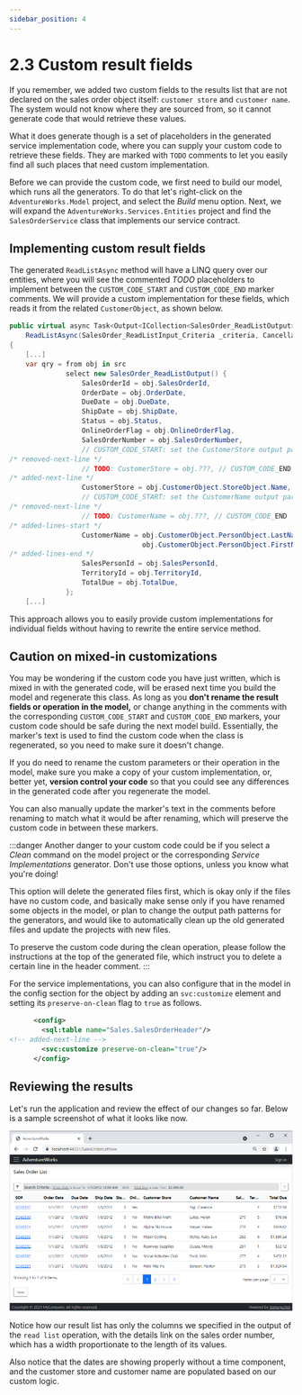 ```yaml
---
sidebar_position: 4
---
```


# 2.3 Custom result fields

If you remember, we added two custom fields to the results list that are not declared on the sales order object itself: `customer store` and `customer name`. The system would not know where they are sourced from, so it cannot generate code that would retrieve these values.

What it does generate though is a set of placeholders in the generated service implementation code, where you can supply your custom code to retrieve these fields. They are marked with `TODO` comments to let you easily find all such places that need custom implementation.

Before we can provide the custom code, we first need to build our model, which runs all the generators. To do that let's right-click on the `AdventureWorks.Model` project, and select the *Build* menu option. Next, we will expand the `AdventureWorks.Services.Entities` project and find the `SalesOrderService` class that implements our service contract.

## Implementing custom result fields

The generated `ReadListAsync` method will have a LINQ query over our entities, where you will see the commented *TODO* placeholders to implement between the `CUSTOM_CODE_START` and `CUSTOM_CODE_END` marker comments. We will provide a custom implementation for these fields, which reads it from the related `CustomerObject`, as shown below.


```cs title="SalesOrderService.cs"
public virtual async Task<Output<ICollection<SalesOrder_ReadListOutput>>>
    ReadListAsync(SalesOrder_ReadListInput_Criteria _criteria, CancellationToken token = default)
{
    [...]
    var qry = from obj in src
              select new SalesOrder_ReadListOutput() {
                  SalesOrderId = obj.SalesOrderId,
                  OrderDate = obj.OrderDate,
                  DueDate = obj.DueDate,
                  ShipDate = obj.ShipDate,
                  Status = obj.Status,
                  OnlineOrderFlag = obj.OnlineOrderFlag,
                  SalesOrderNumber = obj.SalesOrderNumber,
                  // CUSTOM_CODE_START: set the CustomerStore output parameter of ReadList operation below
/* removed-next-line */
                  // TODO: CustomerStore = obj.???, // CUSTOM_CODE_END
/* added-next-line */
                  CustomerStore = obj.CustomerObject.StoreObject.Name, // CUSTOM_CODE_END
                  // CUSTOM_CODE_START: set the CustomerName output parameter of ReadList operation below
/* removed-next-line */
                  // TODO: CustomerName = obj.???, // CUSTOM_CODE_END
/* added-lines-start */
                  CustomerName = obj.CustomerObject.PersonObject.LastName + ", " + 
                                 obj.CustomerObject.PersonObject.FirstName, // CUSTOM_CODE_END
/* added-lines-end */
                  SalesPersonId = obj.SalesPersonId,
                  TerritoryId = obj.TerritoryId,
                  TotalDue = obj.TotalDue,
              };
    [...]
```

This approach allows you to easily provide custom implementations for individual fields without having to rewrite the entire service method.

## Caution on mixed-in customizations

You may be wondering if the custom code you have just written, which is mixed in with the generated code, will be erased next time you build the model and regenerate this class. As long as you **don't rename the result fields or operation in the model,** or change anything in the comments with the corresponding `CUSTOM_CODE_START` and `CUSTOM_CODE_END` markers, your custom code should be safe during the next model build. Essentially, the marker's text is used to find the custom code when the class is regenerated, so you need to make sure it doesn't change.

If you do need to rename the custom parameters or their operation in the model, make sure you make a copy of your custom implementation, or, better yet, **version control your code** so that you could see any differences in the generated code after you regenerate the model.

You can also manually update the marker's text in the comments before renaming to match what it would be after renaming, which will preserve the custom code in between these markers.

:::danger
Another danger to your custom code could be if you select a *Clean* command on the model project or the corresponding *Service Implementations* generator. Don't use those options, unless you know what you're doing!

This option will delete the generated files first, which is okay only if the files have no custom code, and basically make sense only if you have renamed some objects in the model, or plan to change the output path patterns for the generators, and would like to automatically clean up the old generated files and update the projects with new files.

To preserve the custom code during the clean operation, please follow the instructions at the top of the generated file, which instruct you to delete a certain line in the header comment.
:::

For the service implementations, you can also configure that in the model in the config section for the object by adding an `svc:customize` element and setting its `preserve-on-clean` flag to `true` as follows.

```xml title="sales_order.xom"
      <config>
        <sql:table name="Sales.SalesOrderHeader"/>
<!-- added-next-line -->
        <svc:customize preserve-on-clean="true"/>
      </config>
```

## Reviewing the results

Let's run the application and review the effect of our changes so far. Below is a sample screenshot of what it looks like now.

![Search results](img3/search-results.png)

Notice how our result list has only the columns we specified in the output of the `read list` operation, with the details link on the sales order number, which has a width proportionate to the length of its values.

Also notice that the dates are showing properly without a time component, and the customer store and customer name are populated based on our custom logic.
